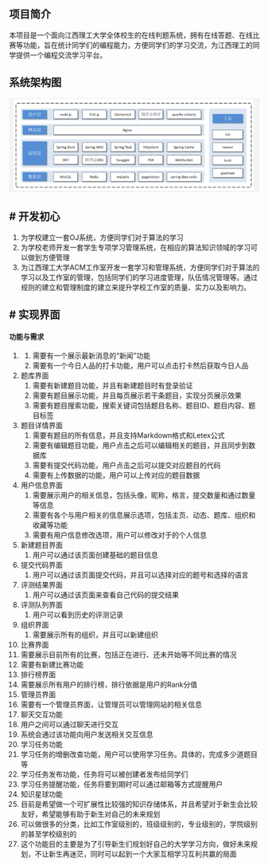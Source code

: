 ## 项目简介

本项目是一个面向江西理工大学全体校生的在线判题系统，拥有在线答题、在线比赛等功能，旨在统计同学们的编程能力，方便同学们的学习交流，为江西理工的同学提供一个编程交流学习平台。

## 系统架构图

![](assets/2023-09-14-14-30-37-image.png)


## # 开发初心

1. 为学校建立一套OJ系统，方便同学们对于算法的学习
2. 为学校老师开发一套学生专项学习管理系统，在相应的算法知识领域的学习可以做到方便管理
3. 为江西理工大学ACM工作室开发一套学习和管理系统，方便同学们对于算法的学习以及工作室的管理，包括同学们的学习进度管理，队伍情况管理等。通过规则的建立和管理制度的建立来提升学校工作室的质量、实力以及影响力。

## # 实现界面


#### 功能与需求
1. 1. 需要有一个展示最新消息的“新闻”功能
   2. 需要有一个今日人品的打卡功能，用户可以点击打卡然后获取今日人品
2. 题库界面
   1. 需要有新建题目功能，并且有新建题目时有登录验证
   2. 需要有题目展示功能，并且每页展示若干条题目，实现分页展示效果
   3. 需要有题目搜索功能，搜索关键词包括题目名称、题目ID、题目内容、题目标签
3. 题目详情界面
   1. 需要有题目的所有信息，并且支持Markdown格式和Letex公式
   2. 需要有编辑题目功能，用户点击之后可以编辑相关的题目，并且同步到数据库
   3. 需要有提交代码功能，用户点击之后可以提交对应题目的代码
   4. 需要有上传数据的功能，用户可以上传对应的题目数据
4. 用户信息界面
   1. 需要展示用户的相关信息，包括头像，昵称，格言，提交数量和通过数量等信息
   2. 需要有各个与用户相关的信息展示选项，包括主页、动态、题库、组织和收藏等功能
   3. 需要有用户信息修改选项，用户可以修改对于的个人信息
5. 新建题目界面
   1. 用户可以通过该页面创建基础的题目信息
6. 提交代码界面
   1. 用户可以通过该页面提交代码，并且可以选择对应的题号和选择的语言
7. 评测结果界面
   1. 用户可以通过该页面来查看自己代码的提交结果
8. 评测队列界面
   1. 用户可以看到历史的评测记录
9. 组织界面
   1. 需要展示所有的组织，并且可以新建组织
10. 比赛界面
   1. 需要展示目前所有的比赛，包括正在进行、还未开始等不同比赛的情况
   2. 需要有新建比赛功能
11. 排行榜界面
   1. 需要展示所有用户的排行榜，排行依据是用户的Rank分值
12. 管理员界面
   1. 需要有一个管理员界面，让管理员可以管理网站的相关信息
13. 聊天交互功能
   1.	用户之间可以通过聊天进行交互
   2.	系统会通过该功能向用户发送相关交互信息
14. 学习任务功能
   1.	学习任务的增删改查功能，用户可以使用学习任务。具体的，完成多少道题目等
   2. 学习任务发布功能，任务将可以被创建者发布给同学们
   3. 学习任务提醒功能，任务将要到期时可以通过邮箱等方式提醒用户
15. 知识星球功能
   1. 目前是希望做一个可扩展性比较强的知识存储体系，并且希望对于新生会比较友好，希望能够有助于新生对自己的未来规划
   2. 可以做很多的分类，比如工作室级别的，班级级别的，专业级别的，学院级别的甚至学校级别的
   3. 这个功能目的主要是为了引导新生们规划好自己的大学学习方向，做好未来规划，不让新生再迷茫，同时可以起到一个大家互相学习互利共赢的局面



